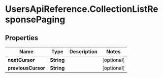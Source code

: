 # UsersApiReference.CollectionListResponsePaging

## Properties

Name | Type | Description | Notes
------------ | ------------- | ------------- | -------------
**nextCursor** | **String** |  | [optional] 
**previousCursor** | **String** |  | [optional] 


